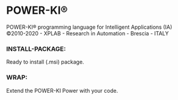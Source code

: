 # POWER-KI&reg;
POWER-KI&reg; programming language for Intelligent Applications (IA)</br> 
&copy;2010-2020 - XPLAB - Research in Automation - Brescia - ITALY

<h3>INSTALL-PACKAGE:</h3>
Ready to install (.msi) package.

<h3>WRAP:</h3>
Extend the POWER-KI Power with your code.</br>
